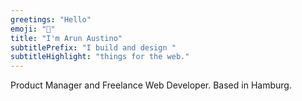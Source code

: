 ```yaml
---
greetings: "Hello"
emoji: "👋"
title: "I'm Arun Austino"
subtitlePrefix: "I build and design "
subtitleHighlight: "things for the web."
---
```


Product Manager and Freelance Web Developer. Based in Hamburg.